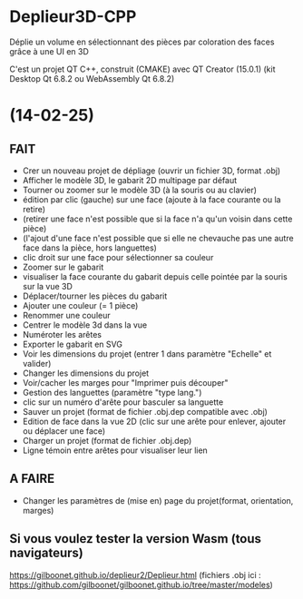 #  Deplieur3D-CPP
Déplie un volume en sélectionnant des pièces par coloration des faces grâce à une UI en 3D

C'est un projet QT C++, construit (CMAKE) avec QT Creator (15.0.1)
(kit Desktop Qt 6.8.2 ou WebAssembly Qt 6.8.2)

# (14-02-25)
## FAIT
- Crer un nouveau projet de dépliage (ouvrir un fichier 3D, format .obj)
- Afficher le modèle 3D, le gabarit 2D multipage par défaut
- Tourner ou zoomer sur le modèle 3D (à la souris ou au clavier)
- édition par clic (gauche) sur une face (ajoute à la face courante ou la retire)
- (retirer une face n'est possible que si la face n'a qu'un voisin dans cette pièce)
- (l'ajout d'une face n'est possible que si elle ne chevauche pas une autre face dans la pièce, hors languettes)
- clic droit sur une face pour sélectionner sa couleur
- Zoomer sur le gabarit
- visualiser la face courante du gabarit depuis celle pointée par la souris sur la vue 3D
- Déplacer/tourner les pièces du gabarit
- Ajouter une couleur (= 1 pièce)
- Renommer une couleur
- Centrer le modèle 3d dans la vue
- Numéroter les arêtes
- Exporter le gabarit en SVG
- Voir les dimensions du projet (entrer 1 dans paramètre "Echelle" et valider)
- Changer les dimensions du projet
- Voir/cacher les marges pour "Imprimer puis découper"
- Gestion des languettes (paramètre "type lang.")
- clic sur un numéro d'arête pour basculer sa languette
- Sauver un projet (format de fichier .obj.dep compatible avec .obj)
- Edition de face dans la vue 2D (clic sur une arête pour enlever, ajouter ou déplacer une face)
- Charger un projet (format de fichier .obj.dep)
- Ligne témoin entre arêtes pour visualiser leur lien

## A FAIRE
- Changer les paramètres de (mise en) page du projet(format, orientation, marges)

## Si vous voulez tester la version Wasm (tous navigateurs)
https://gilboonet.github.io/deplieur2/Deplieur.html
(fichiers .obj ici : https://github.com/gilboonet/gilboonet.github.io/tree/master/modeles)
